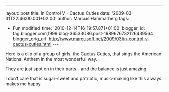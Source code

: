 ---
layout: post
title: In Control V - Cactus Cuties
date: '2009-03-31T22:46:00.001+02:00'
author: Marcus Hammarberg
tags:
  - Fun
modified_time: '2010-12-14T16:19:57.871+01:00'
blogger_id: tag:blogger.com,1999:blog-36533086.post-1989676732126439564
blogger_orig_url: http://www.marcusoft.net/2009/03/in-control-v-cactus-cuties.html ---

Here is a clip of a group of girls, the Cactus Cuties, that sings the
American National Anthem in the most wonderful way.

They are just spot on in their parts – and the balance is just amazing.

<div
id="scid:5737277B-5D6D-4f48-ABFC-DD9C333F4C5D:d18717d6-aebb-405b-9857-a1655387e51d"
class="wlWriterEditableSmartContent"
style="padding-right: 0px; display: inline; padding-left: 0px; float: none; padding-bottom: 0px; margin: 0px; padding-top: 0px">



</div>

I don’t care that is sugar-sweet and patriotic, music-making like this
always makes me happy.
